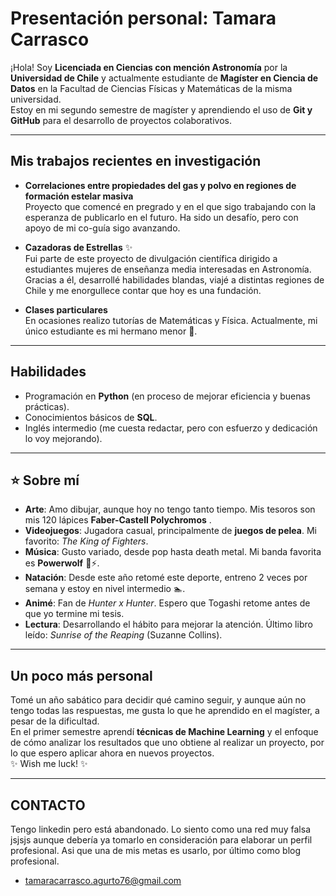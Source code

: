# Presentación personal: Tamara Carrasco

¡Hola! Soy **Licenciada en Ciencias con mención Astronomía** por la **Universidad de Chile** y actualmente estudiante de **Magíster en Ciencia de Datos** en la Facultad de Ciencias Físicas y Matemáticas de la misma universidad.  
Estoy en mi segundo semestre de magíster y aprendiendo el uso de **Git y GitHub** para el desarrollo de proyectos colaborativos.

---

##  Mis trabajos recientes en investigación

- **Correlaciones entre propiedades del gas y polvo en regiones de formación estelar masiva**  
  Proyecto que comencé en pregrado y en el que sigo trabajando con la esperanza de publicarlo en el futuro. Ha sido un desafío, pero con apoyo de mi co-guía sigo avanzando.  

- **Cazadoras de Estrellas** ✨  
  Fui parte de este proyecto de divulgación científica dirigido a estudiantes mujeres de enseñanza media interesadas en Astronomía. Gracias a él, desarrollé habilidades blandas, viajé a distintas regiones de Chile y me enorgullece contar que hoy es una fundación.  

- **Clases particulares**  
  En ocasiones realizo tutorías de Matemáticas y Física. Actualmente, mi único estudiante es mi hermano menor 💙.  

---

##  Habilidades

- Programación en **Python** (en proceso de mejorar eficiencia y buenas prácticas).
- Conocimientos básicos de **SQL**.
- Inglés intermedio (me cuesta redactar, pero con esfuerzo y dedicación lo voy mejorando).

---

## :star: Sobre mí

- **Arte**: Amo dibujar, aunque hoy no tengo tanto tiempo. Mis tesoros son mis 120 lápices **Faber-Castell Polychromos** .  
- **Videojuegos**: Jugadora casual, principalmente de **juegos de pelea**. Mi favorito: *The King of Fighters*.  
- **Música**: Gusto variado, desde pop hasta death metal. Mi banda favorita es **Powerwolf** 🐺⚡.  
- **Natación**: Desde este año retomé este deporte, entreno 2 veces por semana y estoy en nivel intermedio 🏊.  
- **Animé**: Fan de *Hunter x Hunter*. Espero que Togashi retome antes de que yo termine mi tesis.  
- **Lectura**: Desarrollando el hábito para mejorar la atención. Último libro leído: *Sunrise of the Reaping* (Suzanne Collins).  

---

##  Un poco más personal

Tomé un año sabático para decidir qué camino seguir, y aunque aún no tengo todas las respuestas, me gusta lo que he aprendido en el magíster, a pesar de la dificultad.  
En el primer semestre aprendí **técnicas de Machine Learning** y el enfoque de cómo analizar los resultados que uno obtiene al realizar un proyecto, por lo que espero aplicar ahora en nuevos proyectos.  
✨ Wish me luck! ✨

---

## CONTACTO
Tengo linkedin pero está abandonado. Lo siento como una red muy falsa jsjsjs aunque debería ya tomarlo en consideración para elaborar un perfil profesional. Asi que una de mis metas es usarlo, por último como blog profesional.
- tamaracarrasco.agurto76@gmail.com